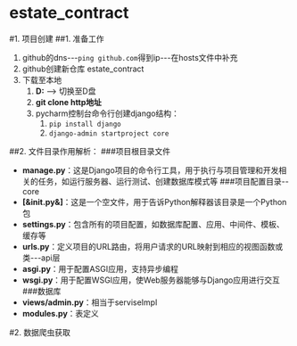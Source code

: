 # estate_contract

#1. 项目创建
##1. 准备工作
1. github的dns---`ping github.com`得到ip---在hosts文件中补充 
2. github创建新仓库 estate_contract
3. 下载至本地
   1. **D:** --> 切换至D盘
   2. **git clone http地址**
   3. pycharm控制台命令行创建django结构：
      1. ```pip install django ```
      2. ```django-admin startproject core ```
    
##2. 文件目录作用解析：
###项目根目录文件
- **manage.py**：这是Django项目的命令行工具，用于执行与项目管理和开发相关的任务，如运行服务器、运行测试、创建数据库模式等
###项目配置目录--core
- **[&init.py&]**：这是一个空文件，用于告诉Python解释器该目录是一个Python包
- **settings.py**：包含所有的项目配置，如数据库配置、应用、中间件、模板、缓存等
- **urls.py**：定义项目的URL路由，将用户请求的URL映射到相应的视图函数或类---api层
- **asgi.py**：用于配置ASGI应用，支持异步编程
- **wsgi.py**：用于配置WSGI应用，使Web服务器能够与Django应用进行交互
###数据库
- **views/admin.py**：相当于serviseImpl
- **modules.py**：表定义


#2. 数据爬虫获取
         